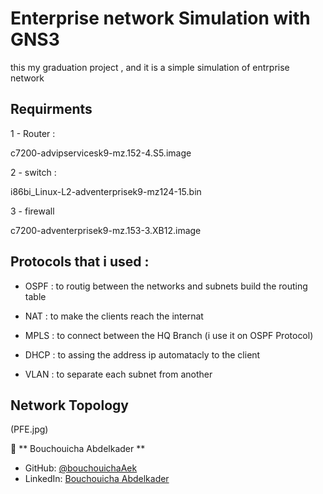 # Enterprise network Simulation with GNS3
this  my graduation project , and it is a simple simulation of entrprise network  

## Requirments

1 - Router : 

c7200-advipservicesk9-mz.152-4.S5.image

2 - switch :

i86bi_Linux-L2-adventerprisek9-mz124-15.bin

3 - firewall

c7200-adventerprisek9-mz.153-3.XB12.image

## Protocols that i used : 

- OSPF : to routig between the networks and subnets build the routing table 

- NAT  : to make the clients reach the internat 

- MPLS : to connect between the HQ Branch (i use it on OSPF Protocol)

- DHCP : to assing the address ip automatacly to the client

- VLAN : to separate each subnet from another

## Network Topology

(PFE.jpg)


👤 ** Bouchouicha Abdelkader **

- GitHub: [@bouchouichaAek](https://github.com/bouchouichaAek)
- LinkedIn: [Bouchouicha Abdelkader](https://www.linkedin.com/in/abdelkader-bouchouicha-0042ab123/)
